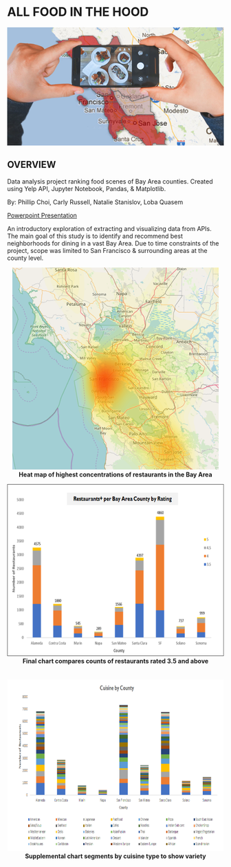 # ALL FOOD IN THE HOOD
<p align="center">
  <img src="Resources/Images/foodinthehood.png">
  <br>
</p>

## OVERVIEW
Data analysis project ranking food scenes of Bay Area counties. Created using Yelp API, Jupyter Notebook, Pandas, & Matplotlib.

By: Phillip Choi, Carly Russell, Natalie Stanislov, Loba Quasem

<a href="All food in the hood.pptx">Powerpoint Presentation</a>

An introductory exploration of extracting and visualizing data from APIs. The main goal of this study is to identify and recommend best neighborhoods for dining in a vast Bay Area. Due to time constraints of the project, scope was limited to San Francisco & surrounding areas at the county level.

<p align="center">
  <img src="Resources/Images/count_per_coord_yellow.PNG" width="480"/>
  <b>Heat map of highest concentrations of restaurants in the Bay Area</b>
</p>

<p align="center">
  <img src="Resources/Images/rating.png" height="400"/>
  <br>
    <b>Final chart compares counts of restaurants rated 3.5 and above</b>
  <br>
  <br>
  <br>
  <img src="Resources/Images/cuisine.png" height="400"/>
  <br>
    <b>Supplemental chart segments by cuisine type to show variety</b>
</p>
